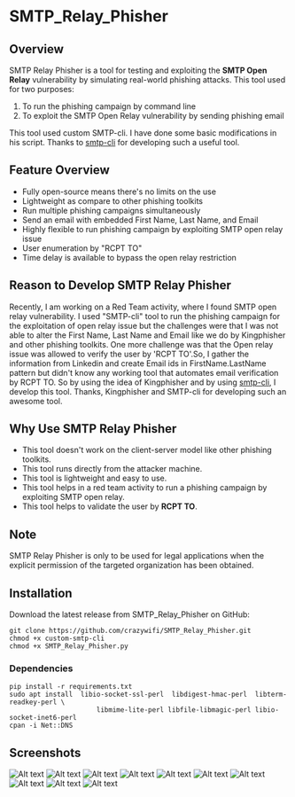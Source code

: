 # SMTP_Relay_Phisher

## Overview
SMTP Relay Phisher is a tool for testing and exploiting the **SMTP Open Relay** vulnerability by simulating real-world phishing attacks. 
This tool used for two purposes:

1. To run the phishing campaign by command line 
2. To exploit the SMTP Open Relay vulnerability by sending phishing email

This tool used custom SMTP-cli. I have done some basic modifications in his script.
Thanks to [smtp-cli](https://github.com/mludvig/smtp-cli) for developing such a useful tool.

## Feature Overview
* Fully open-source means there's no limits on the use
* Lightweight as compare to other phishing toolkits
* Run multiple phishing campaigns simultaneously
* Send an email with embedded First Name, Last Name, and Email
* Highly flexible to run phishing campaign by exploiting SMTP open relay issue
* User enumeration by "RCPT TO"
* Time delay is available to bypass the open relay restriction

## Reason to Develop SMTP Relay Phisher
Recently, I am working on a Red Team activity, where I found SMTP open relay vulnerability. I used "SMTP-cli" tool to run the phishing campaign for the exploitation of open relay issue but the challenges were that I was not able to alter the First Name, Last Name and Email like we do by Kingphisher and other phishing toolkits. One more challenge was that the Open relay issue was allowed to verify the user by 'RCPT TO'.So, I gather the information from Linkedin and create Email ids in FirstName.LastName pattern but didn't know any working tool that automates email verification by RCPT TO. So by using the idea of Kingphisher and by using [smtp-cli](https://github.com/mludvig/smtp-cli), I develop this tool. Thanks, Kingphisher and SMTP-cli for developing such an awesome tool.
  
## Why Use SMTP Relay Phisher
* This tool doesn't work on the client-server model like other phishing toolkits. 
* This tool runs directly from the attacker machine. 
* This tool is lightweight and easy to use.
* This tool helps in a red team activity to run a phishing campaign by exploiting SMTP open relay.
* This tool helps to validate the user by **RCPT TO**.

## Note
SMTP Relay Phisher is only to be used for legal applications when the explicit permission of the targeted organization has been obtained.

## Installation
Download the latest release from SMTP_Relay_Phisher on GitHub:
```
git clone https://github.com/crazywifi/SMTP_Relay_Phisher.git
chmod +x custom-smtp-cli
chmod +x SMTP_Relay_Phisher.py
```
### Dependencies
```
pip install -r requirements.txt
sudo apt install  libio-socket-ssl-perl  libdigest-hmac-perl  libterm-readkey-perl \
                      libmime-lite-perl libfile-libmagic-perl libio-socket-inet6-perl
cpan -i Net::DNS
```
## Screenshots
![Alt text](https://raw.githubusercontent.com/crazywifi/SMTP_Relay_Phisher/master/poc/1.PNG)
![Alt text](https://raw.githubusercontent.com/crazywifi/SMTP_Relay_Phisher/master/poc/2.PNG)
![Alt text](https://raw.githubusercontent.com/crazywifi/SMTP_Relay_Phisher/master/poc/3.PNG)
![Alt text](https://raw.githubusercontent.com/crazywifi/SMTP_Relay_Phisher/master/poc/10.PNG)
![Alt text](https://raw.githubusercontent.com/crazywifi/SMTP_Relay_Phisher/master/poc/4.PNG)
![Alt text](https://raw.githubusercontent.com/crazywifi/SMTP_Relay_Phisher/master/poc/5.PNG)
![Alt text](https://raw.githubusercontent.com/crazywifi/SMTP_Relay_Phisher/master/poc/11.PNG)
![Alt text](https://raw.githubusercontent.com/crazywifi/SMTP_Relay_Phisher/master/poc/6.PNG)
![Alt text](https://raw.githubusercontent.com/crazywifi/SMTP_Relay_Phisher/master/poc/7.PNG)
![Alt text](https://raw.githubusercontent.com/crazywifi/SMTP_Relay_Phisher/master/poc/9.png)
